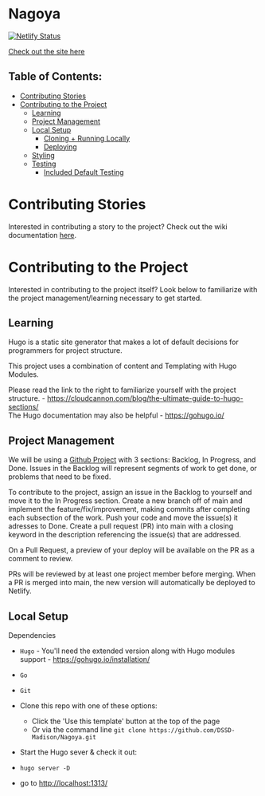 # Nagoya
[![Netlify Status](https://api.netlify.com/api/v1/badges/0251fa43-75ea-4387-a5a2-f5fea9fbc3e8/deploy-status)](https://app.netlify.com/sites/quarcs-data/deploys)

[Check out the site here](https://quarcs-data.netlify.app/)

## Table of Contents:
- [Contributing Stories](#contributing-stories)
- [Contributing to the Project](#contributing-to-the-project)
  - [Learning](#learning)
  - [Project Management](#project-management)
  - [Local Setup](#local-setup)
    - [Cloning + Running Locally](#1-cloning-+-running-locally)
    - [Deploying](#2-deploying)
  - [Styling](#styling)
  - [Testing](#testing)
    - [Included Default Testing](#included-default-testing)
  
# Contributing Stories
Interested in contributing a story to the project? Check out the wiki documentation [here](https://github.com/DSSD-Madison/Nagoya/wiki/How-to-Contribute:-Stories).

# Contributing to the Project
Interested in contributing to the project itself? Look below to familiarize with the project management/learning necessary to get started.

## Learning
Hugo is a static site generator that makes a lot of default decisions for programmers for project structure. 

This project uses a combination of content and Templating with Hugo Modules. 

Please read the link to the right to familiarize yourself with the project structure. - https://cloudcannon.com/blog/the-ultimate-guide-to-hugo-sections/ \
The Hugo documentation may also be helpful - https://gohugo.io/

## Project Management
We will be using a [Github Project](https://github.com/orgs/DSSD-Madison/projects/3) with 3 sections: Backlog, In Progress, and Done. Issues in the Backlog will represent segments of work to get done, or problems that need to be fixed.

To contribute to the project, assign an issue in the Backlog to yourself and move it to the In Progress section. Create a new branch off of main and implement the feature/fix/improvement, making commits after completing each subsection of the work. Push your code and move the issue(s) it adresses to Done. Create a pull request (PR) into main with a closing keyword in the description referencing the issue(s) that are addressed.

On a Pull Request, a preview of your deploy will be available on the PR as a comment to review.

PRs will be reviewed by at least one project member before merging. When a PR is merged into main, the new version will automatically be deployed to Netlify.

## Local Setup

Dependencies
- `Hugo` - You'll need the extended version along with Hugo modules support - https://gohugo.io/installation/
- `Go`
- `Git`

- Clone this repo with one of these options:

  - Click the 'Use this template' button at the top of the page
  - Or via the command line `git clone https://github.com/DSSD-Madison/Nagoya.git`

- Start the Hugo sever & check it out:

 - `hugo server -D`
 - go to [http://localhost:1313/](http://localhost:1313/)
